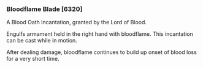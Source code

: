 ### Bloodflame Blade [6320]

A Blood Oath incantation, granted by the Lord of Blood.

Engulfs armament held in the right hand with bloodflame. This incantation can be cast while in motion.

After dealing damage, bloodflame continues to build up onset of blood loss for a very short time.